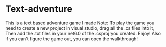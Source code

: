 # Text-adventure
This is a text based adventure game I made
Note: To play the game you need to create a new project in visual studio, drag all the .cs files into it,
Then add the .txt files in your net6.0 of the .csproj you created.
Enjoy!
Also if you can't figure the game out, you can open the walkthrough!
